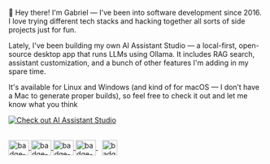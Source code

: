 👋 Hey there! I'm Gabriel — I've been into software development since 2016. I love trying different tech stacks and hacking together all sorts of side projects just for fun.

Lately, I've been building my own AI Assistant Studio — a local-first, open-source desktop app that runs LLMs using Ollama. It includes RAG search, assistant customization, and a bunch of other features I'm adding in my spare time.

It's available for Linux and Windows (and kind of for macOS — I don’t have a Mac to generate proper builds), so feel free to check it out and let me know what you think

[![Check out AI Assistant Studio](https://img.shields.io/badge/AI%20Assistant%20Studio-%F0%9F%A7%91%E2%80%8D%F0%9F%A4%96%20Open%20Source-brightgreen?style=for-the-badge)](https://github.com/gabrielborgesdm/ai-assistant-studio)


<div style="display: inline-block">
  <br />
    <a href="https://github.com/gabrielborgesdm/gabrielborgesdm">
      <img align="center" alt="badge-javascript" height="30" width="40" src='https://cdn.jsdelivr.net/gh/devicons/devicon/icons/javascript/javascript-plain.svg'>
    </a>
    <a href="https://github.com/gabrielborgesdm/gabrielborgesdm">
      <img align="center" alt="badge-typescript" height="30" width="40" src='https://cdn.jsdelivr.net/gh/devicons/devicon/icons/typescript/typescript-plain.svg'>
    </a>
    <a href="https://github.com/gabrielborgesdm/gabrielborgesdm">
      <img align="center" alt="badge-node" height="30" width="40" src='https://cdn.jsdelivr.net/gh/devicons/devicon/icons/nodejs/nodejs-plain.svg'>
    </a>
    <a href="https://github.com/gabrielborgesdm/gabrielborgesdm">
      <img align="center" alt="badge-react" height="30" width="40" src='https://cdn.jsdelivr.net/gh/devicons/devicon/icons/react/react-original.svg'>
    </a>
    &nbsp;
    <a href="https://www.linkedin.com/in/borgesmoraes/" target="_blank">
      <img align="center" alt="badge-linkedin" height="30" src='https://img.shields.io/badge/LinkedIn-0077B5?style=for-the-badge&logo=linkedin&logoColor=white'>
    </a>
    
</div>

